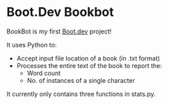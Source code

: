 # Boot.Dev Bookbot

BookBot is my first [Boot.dev](https://www.boot.dev) project!

It uses Python to:
- Accept input file location of a book (in .txt format)
- Processes the entire text of the book to report the:
    - Word count
    - No. of instances of a single character

It currently only contains three functions in stats.py.
